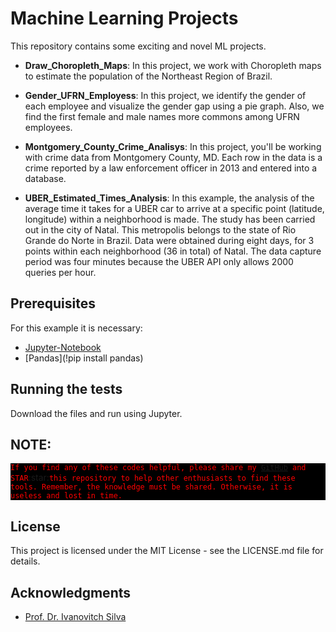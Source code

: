 # Machine Learning Projects
This repository contains some exciting and novel ML projects.

* **Draw_Choropleth_Maps**: In this project, we work with Choropleth maps to estimate the population of the Northeast Region of Brazil.

* **Gender_UFRN_Employess**: In this project, we identify the gender of each employee and visualize the gender gap using a pie graph. Also, we find the first female and male names more commons among UFRN employees.

* **Montgomery_County_Crime_Analisys**: In this project, you'll be working with crime data from Montgomery County, MD. Each row in the data is a crime reported by a law enforcement officer in 2013 and entered into a database.

* **UBER_Estimated_Times_Analysis**: In this example, the analysis of the average time it takes for a UBER car to arrive at a specific point (latitude, longitude) within a neighborhood is made. The study has been carried out in the city of Natal. This metropolis belongs to the state of Rio Grande do Norte in Brazil. Data were obtained during eight days, for 3 points within each neighborhood (36 in total) of Natal. The data capture period was four minutes because the UBER API only allows 2000 queries per hour.

## Prerequisites

For this example it is necessary:

* [Jupyter-Notebook](http://jupyter.org/)
* [Pandas](!pip install pandas)

## Running the tests

Download the files and run using Jupyter.

## NOTE:

<p style="background:black">
<code style="background:black;color:red">If you find any of these codes helpful, please share my <a href="https://github.com/LuisOrtizF">GitHub</a> and STAR</code>:star:<code style="background:black;color:red">this repository to help other enthusiasts to find these tools. Remember, the knowledge must be shared. Otherwise, it is useless and lost in time.
</code>
</p>

## License

This project is licensed under the MIT License - see the LICENSE.md file for details.

## Acknowledgments

* [Prof. Dr. Ivanovitch Silva](https://github.com/ivanovitchm)
